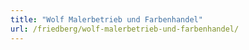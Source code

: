 ```yaml
---
title: "Wolf Malerbetrieb und Farbenhandel"
url: /friedberg/wolf-malerbetrieb-und-farbenhandel/
---
```


